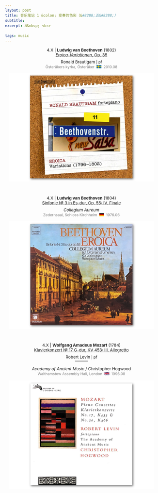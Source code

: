 ```yaml
---
layout: post
title: 音乐笔记 1 &colon; 变奏的色彩（&#8288;五&#8288;）
subtitle: 
excerpt: ♬&nbsp; <br>

tags: music
---
```



<p style="text-align:center; font-size:0.97em">
	4.X | <b>Ludwig van Beethoven</b> (1802) <br>
<a href='https://www.youtube.com/watch?v=C8pKh70eDls&list=OLAK5uy_nUlvK67it48AmD5i9MviPF3WXp1JrTsJ0&index=7'>
	<i>Eroica-Variationen</i>, <nobr>Op. 35</nobr> </a> </p>

<p style="margin-bottom:-0.5em"> </p>

<p style="text-align:center; font-size:0.97em"> 
	Ronald Brautigam 
	<span style="font-size:0.9em">| pf</span> <br> 
<span style="font-size:0.9em; color:grey">
	Österåkers kyrka, Österåker &nbsp;<img src="/assets/img/flags/sv.png" height="10.5" width="16"/>&nbsp; 2010.08 </span> </p>

<p style="text-align:center">
<img src="/assets/img/albums/brautigam-eroica.png" width="480">
</p>

<br>


<p style="text-align:center; font-size:0.97em">
	4.X | <b>Ludwig van Beethoven</b> (1804) <br>
<a href='https://youtu.be/G6_aG4TQyIM?si=VAdueOhtstpRaww6&t=2320s'>
	Sinfonie № 3 in Es-dur, <nobr>Op. 55</nobr>: <nobr>IV. Finale</nobr> </a> </p>

<p style="margin-bottom:-0.5em"> </p>

<p style="text-align:center; font-size:0.97em"> 
<i>Collegium Aureum</i> <br>
<span style="font-size:0.9em; color:grey">
	Zedernsaal, <nobr>Schloss Kirchheim &nbsp;<img src="/assets/img/flags/de.png" height="10.5" width="16"/>&nbsp; 1976.06 </nobr></span> </p>

<p style="text-align:center; color:grey; font-size:0.9em">
<img src="/assets/img/albums/collegium-aureum-beethoven3.png" width="480"> <br>
</p>

<br>


<p style="text-align:center; font-size:0.97em">
	4.X | <b>Wolfgang Amadeus Mozart</b> (1784) <br>
<a href='https://www.youtube.com/watch?v=85c_-D9-0uM&list=PLKNeKDMjgWYieluoSCxU_kA-Z2ikjFEAM&index=3'>
	Klavierkonzert № 17 G-dur, <nobr>KV 453</nobr>: <nobr>III. Allegretto</nobr> </a> </p>

<p style="margin-bottom:-0.5em"> </p>

<p style="text-align:center; font-size:0.97em"> 
	Robert Levin
	<span style="font-size:0.9em">| pf</span> </p>

<p style="text-align:center; margin-bottom:-0.25em; margin-top:-1.25em"> ——— </p>

<p style="text-align:center; font-size:0.97em"> 
<i>Academy of Ancient Music</i> / <nobr>Christopher Hogwood</nobr> <br>
<span style="font-size:0.9em; color:grey">
	Walthamstow Assembly Hall, <nobr>London &nbsp;<img src="/assets/img/flags/uk.png" height="10.5" width="16"/>&nbsp; 1996.08 </nobr></span> </p>

<p style="text-align:center; color:grey; font-size:0.9em">
<img src="/assets/img/albums/levin-mozart-pc17.png" width="480"> <br>
</p>


<br>







